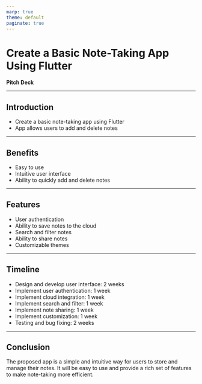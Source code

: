 ```yaml
---
marp: true
theme: default
paginate: true
---
```

# Create a Basic Note-Taking App Using Flutter

**Pitch Deck**

---
## Introduction
- Create a basic note-taking app using Flutter
- App allows users to add and delete notes

---
## Benefits
- Easy to use
- Intuitive user interface
- Ability to quickly add and delete notes

---
## Features
- User authentication
- Ability to save notes to the cloud
- Search and filter notes
- Ability to share notes
- Customizable themes

---
## Timeline
- Design and develop user interface: 2 weeks
- Implement user authentication: 1 week
- Implement cloud integration: 1 week
- Implement search and filter: 1 week
- Implement note sharing: 1 week
- Implement customization: 1 week
- Testing and bug fixing: 2 weeks

---
## Conclusion
The proposed app is a simple and intuitive way for users to store and manage their notes. It will be easy to use and provide a rich set of features to make note-taking more efficient.
  
